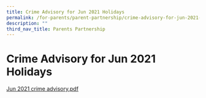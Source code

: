 ```yaml
---
title: Crime Advisory for Jun 2021 Holidays
permalink: /for-parents/parent-partnership/crime-advisory-for-jun-2021-holidays/
description: ""
third_nav_title: Parents Partnership
---
```

# **Crime Advisory for Jun 2021 Holidays**

[Jun 2021 crime advisory.pdf](/files/Jun%202021%20crime%20advisory.pdf)